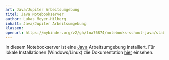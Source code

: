```yaml
---
art: Java/Jupiter Arbeitsumgebung
titel: Java Notebookserver
author: Lukas Meyer-Hilberg
inhalt: Java/Jupiter Arbeitsumgebung
klassen: 
openurl: https://mybinder.org/v2/gh/tna76874/notebooks-school-java/stable
---
```

In diesem Notebookserver ist eine [Java](https://github.com/SpencerPark/IJava/releases) Arbeitsumgebung installiert. Für lokale Installationen (Windows/Linux) die Dokumentation [hier](https://github.com/tna76874/podjava) einsehen.